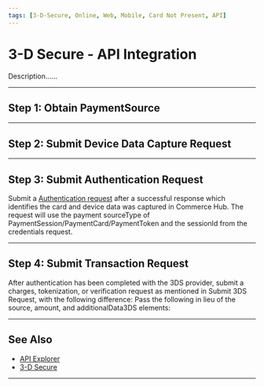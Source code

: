 ```yaml
---
tags: [3-D-Secure, Online, Web, Mobile, Card Not Present, API]
---
```


# 3-D Secure - API Integration

Description......

---

## Step 1: Obtain PaymentSource

---

## Step 2: Submit Device Data Capture Request

---

## Step 3: Submit Authentication Request

Submit a [Authentication request](Authentication-request) after a successful response which identifies the card and device data was captured in Commerce Hub. The request will use the payment sourceType of PaymentSession/PaymentCard/PaymentToken and the sessionId from the credentials request. 

---

## Step 4: Submit Transaction Request

After authentication has been completed with the 3DS provider, submit a charges, tokenization, or verification request as mentioned in Submit 3DS Request, with the following difference:
Pass the following in lieu of the source, amount, and additionalData3DS elements:

---

## See Also

- [API Explorer](../api/?type=post&path=/payments/v1/charges)
- [3-D Secure](?path=docs/Online-Mobile-Digital/3D-Secure/3DSecure.md)

---
